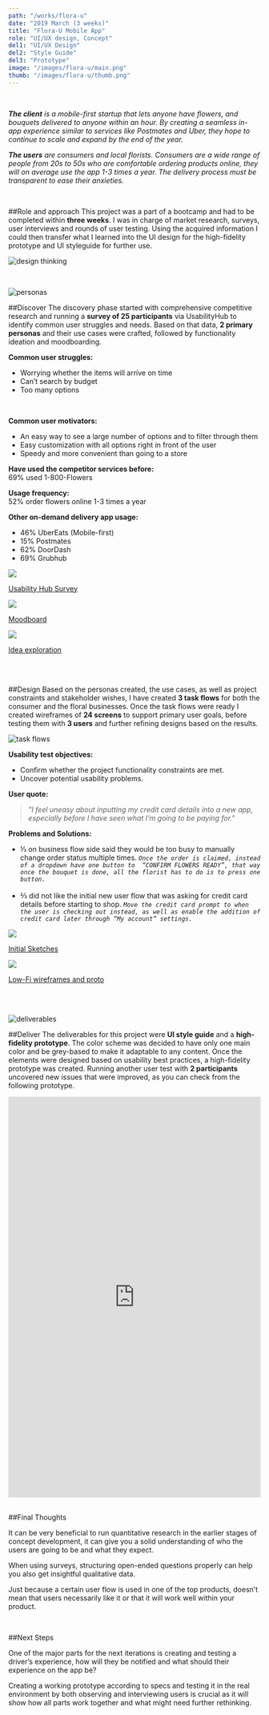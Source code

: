 ```yaml
---
path: "/works/flora-u"
date: "2019 March (3 weeks)"
title: "Flora-U Mobile App"
role: "UI/UX design, Concept"
del1: "UI/UX Design"
del2: "Style Guide"
del3: "Prototype"
image: "/images/flora-u/main.png"
thumb: "/images/flora-u/thumb.png"
---
```


[design-thinking]: /images/flora-u/design-thinking.png "Design thinking"
[personas]: /images/flora-u/personas.png "Personas"
[taskflows]: /images/flora-u/taskflows.png "Task flows"
[deliverables]: /images/flora-u/deliverables.png "Deliverables"

<br />
<div class="Works__block Container-slim">

_**The client** is a mobile-first startup that lets anyone have flowers, and bouquets delivered to anyone within an hour. By creating a seamless in-app experience similar to services like Postmates and Uber, they hope to continue to scale and expand by the end of the year._

_**The users** are consumers and local florists. Consumers are a wide range of people from 20s to 50s who are comfortable ordering products online, they will on average use the app 1-3 times a year. The delivery process must be transparent to ease their anxieties._
</div>
<br />
<div class="Container-slim">

##Role and approach
This project was a part of a bootcamp and had to be completed within **three weeks**. I was in charge of market research, surveys, user interviews and rounds of user testing. Using the acquired information I could then transfer what I learned into the UI design for the high-fidelity prototype and UI styleguide for further use.

![design thinking][design-thinking]

</div>
<br />
<!-- two col layout -->
<div class="Works__grid__half Container__overflow">
<!-- image -->
<div class="Works__main__img">

![personas][personas]

</div><!-- image end -->
<!-- text -->
<div class="Works__main__txt self-center">

##Discover
The discovery phase started with comprehensive competitive research and running a **survey of 25 participants** via UsabilityHub to identify common user struggles and needs. Based on that data, **2 primary personas** and their use cases were crafted, followed by functionality ideation and moodboarding.

</div><!-- text end -->
<!-- text -->
<div class="Works__main__txt">

**Common user struggles:** <br/>
- Worrying whether the items will arrive on time
- Can’t search by budget
- Too many options

<br>

**Common user motivators:** <br/>
- An easy way to see a large number of options and to filter through them
- Easy customization with all options right in front of the user
- Speedy and more convenient than going to a store

</div><!-- text end -->
<!-- text -->
<div class="Works__main__txt">

**Have used the competitor services before:** <br/>
69% used 1-800-Flowers

**Usage frequency:** <br/>
52% order flowers online 1-3 times a year

**Other on-demand delivery app usage:**
- 46% UberEats (Mobile-first)
- 15% Postmates
- 62% DoorDash
- 69% Grubhub

</div><!-- text end -->
</div><!-- two col layout end -->
<!-- two col layout -->
<div class="Works__grid__third Container__overflow">
  <a href="" class="Works__modalImg" onClick="openImg('/images/flora-u/usabilityhub.png')">
    <img src="/images/flora-u/usabilityhub.png" />
    <p>Usability Hub Survey</p>
  </a>
  <a href="" class="Works__modalImg" onClick="openImg('/images/flora-u/moodboard.png')">
    <img src="/images/flora-u/moodboard.png" />
    <p>Moodboard</p>
  </a>
  <a href="" class="Works__modalImg" onClick="openImg('/images/flora-u/sketch.jpg')">
    <img src="/images/flora-u/sketch.jpg" />
    <p>Idea exploration</p>
  </a>
</div>
<br />
<br />
<!-- two col layout -->
<div class="Works__grid__half Container__overflow">
<!-- text -->
<div class="Works__main__txt">

##Design
Based on the personas created, the use cases, as well as project constraints and stakeholder wishes, I have created **3 task flows** for both the consumer and the floral businesses. Once the task flows were ready I created wireframes of **24 screens** to support primary user goals, before testing them with **3 users** and further refining designs based on the results.

</div><!-- text end -->
<!-- img -->
<div class="Works__main__img">

![task flows][taskflows]

</div><!-- img end -->
<!-- text -->
<div class="Works__main__txt">

**Usability test objectives:**
- Confirm whether the project functionality constraints are met.
- Uncover potential usability problems.

**User quote:**
>_"I feel uneasy about inputting my credit card details into a new app, especially before I have seen what I’m going to be paying for."_

</div><!-- text end -->
<!-- text -->
<div class="Works__main__txt">

**Problems and Solutions:**
- ⅓ on business flow side said they would be too busy to manually change order status multiple times.
_`Once the order is claimed, instead of a dropdown have one button to  “CONFIRM FLOWERS READY”, that way once the bouquet is done, all the florist has to do is to press one button.`_
<br><br>
- ⅔ did not like the initial new user flow that was asking for credit card details before starting to shop. 
_`Move the credit card prompt to when the user is checking out instead, as well as enable the addition of credit card later through “My account” settings.`_

</div><!-- text end -->
<a href="" class="Works__modalImg" onClick="openImg('/images/flora-u/initial-sketches.jpg')">
  <img src="/images/flora-u/initial-sketches.jpg" />
  <p>Initial Sketches</p>
</a>
<a href="" class="Works__modalImg" onClick="openImg('/images/flora-u/low-fidelity.png')">
  <img src="/images/flora-u/low-fidelity.png" />
  <p>Low-Fi wireframes and proto</p>
</a>
</div><!-- two col layout end -->
<br />
<br />
<!-- two col layout -->
<div class="Works__grid__half Container__overflow">
<!-- img -->
<div class="Works__main__img">

![deliverables][deliverables]

</div><!-- img end -->
<!-- text -->
<div class="Works__main__txt">

##Deliver
The deliverables for this project were **UI style guide** and a **high-fidelity prototype**. The color scheme was decided to have only one main color and be grey-based to make it adaptable to any content. Once the elements were designed based on usability best practices, a high-fidelity prototype was created. Running another user test with **2 participants** uncovered new issues that were improved, as you can check from the following prototype.

</div><!-- text end -->
</div><!-- two col layout end -->
<div class="Container__overflow">
<iframe style="border: none;" width="100%" height="800px" src="https://www.figma.com/embed?embed_host=share&url=https%3A%2F%2Fwww.figma.com%2Fproto%2FRrxXxip92PT37FHrVaWz0KyT%2FFloraU%3Fnode-id%3D48%253A1027%26viewport%3D291%252C333%252C0.122203%26scaling%3Dscale-down" allowfullscreen></iframe>
</div>
<br />
<div class="Container-slim">

##Final Thoughts

It can be very beneficial to run quantitative research in the earlier stages of concept development, it can give you a solid understanding of who the users are going to be and what they expect.

When using surveys, structuring open-ended questions properly can help you also get insightful qualitative data.

Just because a certain user flow is used in one of the top products, doesn’t mean that users necessarily like it or that it will work well within your product.

</div>
<br />
<div class="Container-slim">

##Next Steps

One of the major parts for the next iterations is creating and testing a driver’s experience, how will they be notified and what should their experience on the app be?

Creating a working prototype according to specs and testing it in the real environment by both observing and interviewing users is crucial as it will show how all parts work together and what might need further rethinking.

</div>

